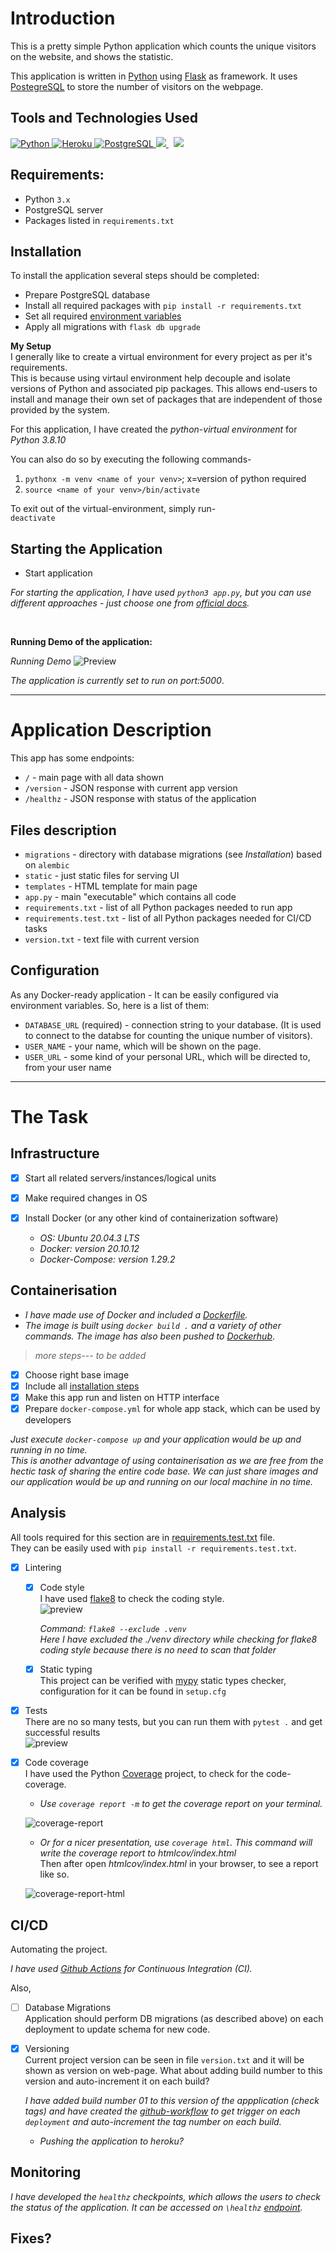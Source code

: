 # Introduction

This is a pretty simple Python application which counts the unique visitors on the website, and shows the statistic.

This application is written in [Python](https://www.python.org/) using [Flask](https://flask.palletsprojects.com/en/2.0.x/) as framework. It uses [PostegreSQL](https://www.postgresql.org/) to store the number of visitors on the webpage.

## Tools and Technologies Used

<p align="left"> 
    <a href="https://www.python.org" target="_blank"> <img src="https://img.icons8.com/color/48/000000/python--v1.png" alt="Python"> </a>
    <a href="https://www.heroku.com" target="_blank"> <img src="https://img.icons8.com/color/48/000000/heroku.png" alt="Heroku"/> </a> 
    <a href="https://www.postgresql.org/" target="_blank"> <img src="https://img.icons8.com/color/48/000000/postgreesql.png" alt="PostgreSQL"/> </a> 
    <a style="padding-right:8px;" href="https://ubuntu.com" target="_blank"> <img src="https://img.icons8.com/color/48/000000/ubuntu--v1.png"/> </a> 
    <a href="https://www.docker.com/" target="_blank"> <img src="https://img.icons8.com/color/48/000000/docker.png" aly="Docker"/> </a> 
</p>

## Requirements:

- Python `3.x` 
- PostgreSQL server
- Packages listed in `requirements.txt` 

## Installation

To install the application several steps should be completed:

- Prepare PostgreSQL database
- Install all required packages with `pip install -r requirements.txt`
- Set all required [environment variables](#configuration)
- Apply all migrations with `flask db upgrade`

**My Setup**
<br>
I generally like to create a virtual environment for every project as per it's requirements.<br>
This is because using virtaul environment help decouple and isolate versions of Python and associated pip packages. This allows end-users to install and manage their own set of packages that are independent of those provided by the system.

For this application, I have created the *python-virtual environment* for *Python 3.8.10*<br>

You can also do so by executing the following commands- <br>
1. `pythonx -m venv <name of your venv>`; x=version of python required
2. `source <name of your venv>/bin/activate`

To exit out of the virtual-environment, simply run-<br>
    `deactivate`

## Starting the Application

- Start application

*For starting the application, I have used `python3 app.py`, but you can use different approaches - just choose one from [official docs](http://flask.pocoo.org/docs/1.0/deploying/#deployment).*

<br>

**Running Demo of the application:**

*Running Demo*
![Preview](static/screenshot.png)

*The application is currently set to run on port:5000*.

<hr>

# Application Description

This app has some endpoints:

- `/` - main page with all data shown
- `/version` - JSON response with current app version
- `/healthz` - JSON response with status of the application

## Files description

- `migrations` - directory with database migrations (see _Installation_) based on `alembic`
- `static` - just static files for serving UI
- `templates` - HTML template for main page
- `app.py` - main "executable" which contains all code
- `requirements.txt` - list of all Python packages needed to run app
- `requirements.test.txt` - list of all Python packages needed for CI/CD tasks
- `version.txt` - text file with current version

## Configuration

As any Docker-ready application - It can be easily configured via environment variables. So, here is a list of them:

- `DATABASE_URL` (required) - connection string to your database. (It is used to connect to the databse for counting the unique number of visitors).
- `USER_NAME` - your name, which will be shown on the page.
- `USER_URL` - some kind of your personal URL, which will be directed to, from your user name

<hr>

# The Task

## Infrastructure

- [x] Start all related servers/instances/logical units
- [x] Make required changes in OS
- [x] Install Docker (or any other kind of containerization software)

    * *OS: Ubuntu 20.04.3 LTS*
    * *Docker: version 20.10.12*
    * *Docker-Compose: version 1.29.2*

## Containerisation

* *I have made use of Docker and included a [Dockerfile](Dockerfile).*
* *The image is built using `docker build .` and a variety of other commands. The image has also been pushed to [Dockerhub](dockerhub.com)*.

> *more steps--- to be added*

- [x] Choose right base image
- [x] Include all [installation steps](#installation)
- [x] Make this app run and listen on HTTP interface
- [x] Prepare `docker-compose.yml` for whole app stack, which can be used by developers

*Just execute  `docker-compose up` and your application would be up and running in no time.* <br>
*This is another advantage of using containerisation as we are free from the hectic task of sharing the entire code base. We can just share images and our application would be up and running on our local machine in no time.*

## Analysis 

All tools required for this section are in [requirements.test.txt](requirements.test.txt) file. <br>
They can be easily used with `pip install -r requirements.test.txt`.

- [x] Lintering
    - [x] Code style<br/>
        I have used [flake8](https://pypi.org/project/flake8/) to check the coding style.<br>
        ![preview](images/flake8.png) <br>

        *Command: `flake8 --exclude .venv`* <br>
        *Here I have excluded the ./venv directory while checking for flake8 coding style because there is no need to scan that folder*

    - [x] Static typing<br/>
        This project can be verified with [mypy](https://mypy.readthedocs.io/en/stable/) static types checker, configuration for it can be found in `setup.cfg`

- [x] Tests<br/>
    There are no so many tests, but you can run them with `pytest .` and get successful results<br>
    ![preview](images/pytest.png)

- [x] Code coverage<br/>
    I have used the Python [Coverage](https://coverage.readthedocs.io/en/6.3.1/) project, to check for the code-coverage.

    * *Use `coverage report -m` to get the coverage report on your terminal.*

    ![coverage-report](images/coverage-report.png)

    * *Or for a nicer presentation, use `coverage html`. This command will write the coverage report to _htmlcov/index.html_* <br>
    Then after open _htmlcov/index.html_ in your browser, to see a report like so.

    ![coverage-report-html](images/coverage-report-html.png)

## CI/CD

Automating the project.

*I have used [Github Actions](https://docs.github.com/en/actions) for Continuous Integration (CI).*

Also,

- [ ] Database Migrations<br/>
    Application should perform DB migrations (as described above) on each deployment to update schema for new code.

- [x] Versioning<br/>
    Current project version can be seen in file `version.txt` and it will be shown as version on web-page.
    What about adding build number to this version and auto-increment it on each build?

    *I have added build number 01 to this version of the appplication (check tags) and have created the [github-workflow](.github/workflows/main.yml) to get trigger on each `deployment` and auto-increment the tag number on each build.*

    * *Pushing the application to heroku?*
    
## Monitoring

*I have developed the `healthz` checkpoints, which allows the users to check the status of the application.*
*It can be accessed on `\healthz` [endpoint](#application-description).*

## Fixes?
